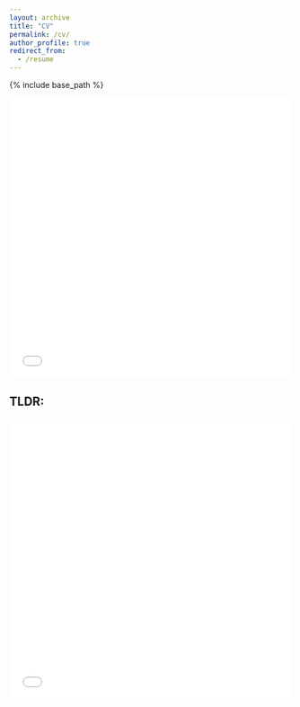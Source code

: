 ```yaml
---
layout: archive
title: "CV"
permalink: /cv/
author_profile: true
redirect_from:
  - /resume
---
```


{% include base_path %}
<iframe src="/files/CV_Kristin_Witte.pdf" width="100%" height="500" frameborder="no" border="0" marginwidth="0" marginheight="0"></iframe>

## TLDR:

<iframe src="/files/resume_Kristin_Witte.pdf" width="100%" height="500" frameborder="no" border="0" marginwidth="0" marginheight="0"></iframe>
